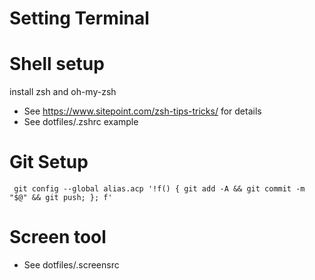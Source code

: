 # Setting Terminal

# Shell setup

install zsh and oh-my-zsh
* See https://www.sitepoint.com/zsh-tips-tricks/ for details
* See dotfiles/.zshrc example 

# Git Setup
```
 git config --global alias.acp '!f() { git add -A && git commit -m "$@" && git push; }; f'
```

# Screen tool
* See dotfiles/.screensrc


